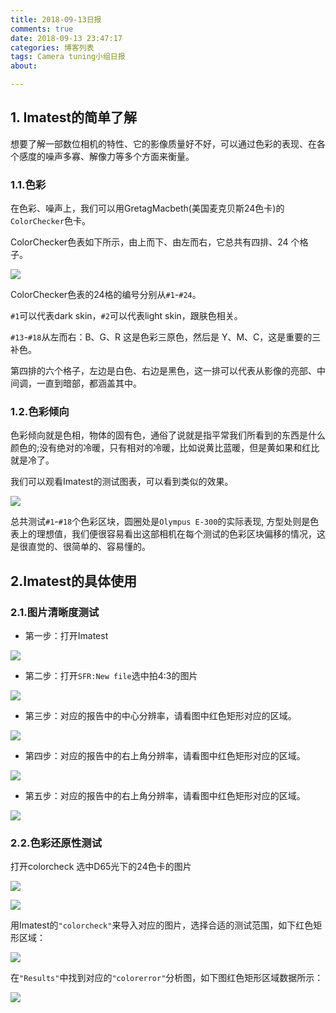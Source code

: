 ```yaml
---
title: 2018-09-13日报
comments: true
date: 2018-09-13 23:47:17
categories: 博客列表
tags: Camera tuning小组日报
about:

---
```

## 1. Imatest的简单了解

想要了解一部数位相机的特性、它的影像质量好不好，可以通过色彩的表现、在各个感度的噪声多寡、解像力等多个方面来衡量。

### 1.1.色彩

在色彩、噪声上，我们可以用GretagMacbeth(美国麦克贝斯24色卡)的`ColorChecker`色卡。

ColorChecker色表如下所示，由上而下、由左而右，它总共有四排、24 个格子。

![ ](https://www.cnblogs.com/images/cnblogs_com/cliy-10/1299108/o_6.png)

ColorChecker色表的24格的编号分别从`#1`-`#24`。

`#1`可以代表dark skin，`#2`可以代表light skin，跟肤色相关。

`#13`-`#18`从左而右：B、G、R 这是色彩三原色，然后是 Y、M、C，这是重要的三补色。

第四排的六个格子，左边是白色、右边是黑色，这一排可以代表从影像的亮部、中间调，一直到暗部，都涵盖其中。

### 1.2.色彩倾向

色彩倾向就是色相，物体的固有色，通俗了说就是指平常我们所看到的东西是什么颜色的;没有绝对的冷暖，只有相对的冷暖，比如说黄比蓝暖，但是黄如果和红比就是冷了。

我们可以观看Imatest的测试图表，可以看到类似的效果。

![ ](https://www.cnblogs.com/images/cnblogs_com/cliy-10/1299108/o_7.png)

总共测试`#1`-`#18`个色彩区块，圆圈处是`Olympus E-300`的实际表现, 方型处则是色表上的理想值，我们便很容易看出这部相机在每个测试的色彩区块偏移的情况，这是很直觉的、很简单的、容易懂的。

## 2.Imatest的具体使用

### 2.1.图片清晰度测试

* 第一步：打开Imatest

![ ](https://www.cnblogs.com/images/cnblogs_com/cliy-10/1299108/o_8.png)

* 第二步：打开`SFR:New file`选中拍4:3的图片

![ ](https://www.cnblogs.com/images/cnblogs_com/cliy-10/1299108/o_9.png)

* 第三步：对应的报告中的中心分辨率，请看图中红色矩形对应的区域。

![ ](https://www.cnblogs.com/images/cnblogs_com/cliy-10/1299108/o_10.png)

* 第四步：对应的报告中的右上角分辨率，请看图中红色矩形对应的区域。

![ ](https://www.cnblogs.com/images/cnblogs_com/cliy-10/1299108/o_11.png)

* 第五步：对应的报告中的右上角分辨率，请看图中红色矩形对应的区域。

![ ](https://www.cnblogs.com/images/cnblogs_com/cliy-10/1299108/o_12.png)

### 2.2.色彩还原性测试

打开colorcheck 选中D65光下的24色卡的图片

![ ](https://www.cnblogs.com/images/cnblogs_com/cliy-10/1299108/o_13.png)

![ ](https://www.cnblogs.com/images/cnblogs_com/cliy-10/1299108/o_14.png)

用Imatest的`"colorcheck"`来导入对应的图片，选择合适的测试范围，如下红色矩形区域：

![ ](https://www.cnblogs.com/images/cnblogs_com/cliy-10/1299108/o_15.png)

在`"Results"`中找到对应的`"colorerror"`分析图，如下图红色矩形区域数据所示：

![ ](https://www.cnblogs.com/images/cnblogs_com/cliy-10/1299108/o_16.png)